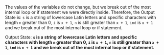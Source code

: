 The values of the variables do not change, but we break out of the most internal loop or if statement we were directly inside. Therefore, the Output State is: `s` is a string of lowercase Latin letters and specific characters with length `n` greater than 0, `i` is `x + 1`, `n` is still greater than `x + 1`, `ind` is `x + 1` and we break out of the most internal loop or if statement. 

Output State: **`s` is a string of lowercase Latin letters and specific characters with length `n` greater than 0, `i` is `x + 1`, `n` is still greater than `x + 1`, `ind` is `x + 1` and we break out of the most internal loop or if statement.**